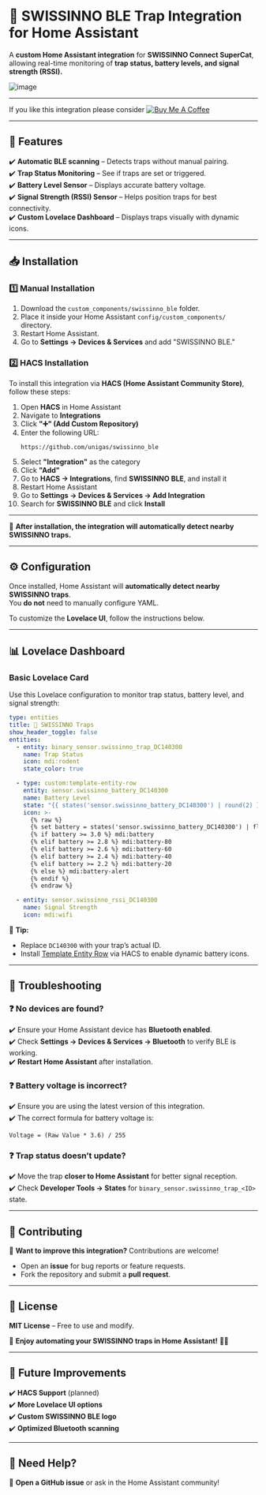# 🐀 SWISSINNO BLE Trap Integration for Home Assistant

A **custom Home Assistant integration** for **SWISSINNO Connect SuperCat**, allowing real-time monitoring of **trap status, battery levels, and signal strength (RSSI).**  

![image](https://github.com/user-attachments/assets/99f7ad4c-0344-4547-89e7-5c4329c465a4)
 

---
If you like this integration please consider [![Buy Me A Coffee](https://img.shields.io/badge/Buy%20Me%20A%20Coffee-Support%20Me!-ffdd00?style=for-the-badge&logo=buy-me-a-coffee&logoColor=black)](https://www.buymeacoffee.com/unigas)


---
## 🚀 Features
✔️ **Automatic BLE scanning** – Detects traps without manual pairing.  
✔️ **Trap Status Monitoring** – See if traps are set or triggered.  
✔️ **Battery Level Sensor** – Displays accurate battery voltage.  
✔️ **Signal Strength (RSSI) Sensor** – Helps position traps for best connectivity.  
✔️ **Custom Lovelace Dashboard** – Displays traps visually with dynamic icons.  

---

## 📥 Installation
### 1️⃣ **Manual Installation**
1. Download the `custom_components/swissinno_ble` folder.
2. Place it inside your Home Assistant `config/custom_components/` directory.
3. Restart Home Assistant.
4. Go to **Settings → Devices & Services** and add "SWISSINNO BLE."

### 2️⃣ **HACS Installation**
To install this integration via **HACS (Home Assistant Community Store)**, follow these steps:

1. Open **HACS** in Home Assistant  
2. Navigate to **Integrations**  
3. Click **"➕" (Add Custom Repository)**  
4. Enter the following URL:  
   ```
   https://github.com/unigas/swissinno_ble
   ```
5. Select **"Integration"** as the category  
6. Click **"Add"**  
7. Go to **HACS → Integrations**, find **SWISSINNO BLE**, and install it  
8. Restart Home Assistant  
9. Go to **Settings → Devices & Services → Add Integration**  
10. Search for **SWISSINNO BLE** and click **Install**  

---

🔹 **After installation, the integration will automatically detect nearby SWISSINNO traps.**  

---

## ⚙️ Configuration
Once installed, Home Assistant will **automatically detect nearby SWISSINNO traps**.  
You **do not** need to manually configure YAML.  

To customize the **Lovelace UI**, follow the instructions below.  

---

## 📊 Lovelace Dashboard
### **Basic Lovelace Card**
Use this Lovelace configuration to monitor trap status, battery level, and signal strength:  

```yaml
type: entities
title: 🐀 SWISSINNO Traps
show_header_toggle: false
entities:
  - entity: binary_sensor.swissinno_trap_DC140300
    name: Trap Status
    icon: mdi:rodent
    state_color: true

  - type: custom:template-entity-row
    entity: sensor.swissinno_battery_DC140300
    name: Battery Level
    state: "{{ states('sensor.swissinno_battery_DC140300') | round(2) }} V"
    icon: >-
      {% raw %}
      {% set battery = states('sensor.swissinno_battery_DC140300') | float(0) %}
      {% if battery >= 3.0 %} mdi:battery
      {% elif battery >= 2.8 %} mdi:battery-80
      {% elif battery >= 2.6 %} mdi:battery-60
      {% elif battery >= 2.4 %} mdi:battery-40
      {% elif battery >= 2.2 %} mdi:battery-20
      {% else %} mdi:battery-alert
      {% endif %}
      {% endraw %}

  - entity: sensor.swissinno_rssi_DC140300
    name: Signal Strength
    icon: mdi:wifi
```

🔹 **Tip:**  
- Replace `DC140300` with your trap’s actual ID.  
- Install [Template Entity Row](https://github.com/thomasloven/lovelace-template-entity-row) via HACS to enable dynamic battery icons.  

---

## 🔧 Troubleshooting
### ❓ **No devices are found?**
✔️ Ensure your Home Assistant device has **Bluetooth enabled**.  
✔️ Check **Settings → Devices & Services → Bluetooth** to verify BLE is working.  
✔️ **Restart Home Assistant** after installation.  

### ❓ **Battery voltage is incorrect?**
✔️ Ensure you are using the latest version of this integration.  
✔️ The correct formula for battery voltage is:  
  ```
  Voltage = (Raw Value * 3.6) / 255
  ```

### ❓ **Trap status doesn’t update?**
✔️ Move the trap **closer to Home Assistant** for better signal reception.  
✔️ Check **Developer Tools → States** for `binary_sensor.swissinno_trap_<ID>` state.  

---

## 🤝 Contributing
🚀 **Want to improve this integration?** Contributions are welcome!  
- Open an **issue** for bug reports or feature requests.  
- Fork the repository and submit a **pull request**.  

---

## 📜 License
**MIT License** – Free to use and modify.  

📌 **Enjoy automating your SWISSINNO traps in Home Assistant!** 🚀🔥  

---

## 📌 Future Improvements  
✔️ **HACS Support** (planned)  
✔️ **More Lovelace UI options**  
✔️ **Custom SWISSINNO BLE logo**  
✔️ **Optimized Bluetooth scanning**  

---

## 📢 Need Help?
💬 **Open a GitHub issue** or ask in the Home Assistant community!  
